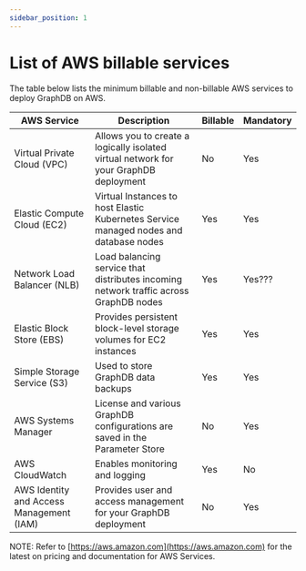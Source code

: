 ```yaml
---
sidebar_position: 1
---
```


# List of AWS billable services

The table below lists the minimum billable and non-billable AWS services to deploy GraphDB on AWS.

| AWS Service                              | Description                                                                           | Billable | Mandatory |
|------------------------------------------|---------------------------------------------------------------------------------------|----------|-----------|
| Virtual Private Cloud (VPC)              | Allows you to create a logically isolated virtual network for your GraphDB deployment | No       | Yes       |
| Elastic Compute Cloud (EC2)              | Virtual Instances to host Elastic Kubernetes Service managed nodes and database nodes | Yes      | Yes       |
| Network Load Balancer (NLB)              | Load balancing service that distributes incoming network traffic across GraphDB nodes | Yes      | Yes???    |
| Elastic Block Store (EBS)                | Provides persistent block-level storage volumes for EC2 instances                     | Yes      | Yes       |
| Simple Storage Service (S3)              | Used to store GraphDB data backups                                                    | Yes      | Yes       |
| AWS Systems Manager                      | License and various GraphDB configurations are saved in the Parameter Store           | No       | Yes       |
| AWS CloudWatch                           | Enables monitoring and logging                                                        | Yes      | No        |
| AWS Identity and Access Management (IAM) | Provides user and access management for your GraphDB deployment                       | No       | Yes       | 

NOTE: Refer to [https://aws.amazon.com](https://aws.amazon.com)  for the latest on pricing and documentation for AWS Services.